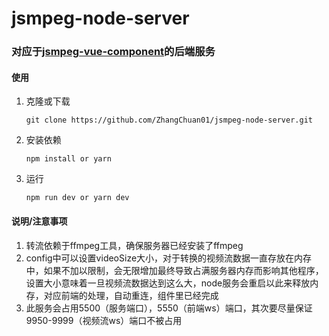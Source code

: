 jsmpeg-node-server
================
### 对应于[jsmpeg-vue-component](https://github.com/ZhangChuan01/jsmpeg-vue-component)的后端服务

#### 使用
1. 克隆或下载
    ```  
    git clone https://github.com/ZhangChuan01/jsmpeg-node-server.git
    ```
2. 安装依赖  
    ```
    npm install or yarn
    ```
3. 运行 
    ```
    npm run dev or yarn dev
    ```
#### 说明/注意事项
1. 转流依赖于ffmpeg工具，确保服务器已经安装了ffmpeg
2. config中可以设置videoSize大小，对于转换的视频流数据一直存放在内存中，如果不加以限制，会无限增加最终导致占满服务器内存而影响其他程序，设置大小意味着一旦视频流数据达到这么大，node服务会重启以此来释放内存，对应前端的处理，自动重连，组件里已经完成
3. 此服务会占用5500（服务端口），5550（前端ws）端口，其次要尽量保证9950-9999（视频流ws）端口不被占用